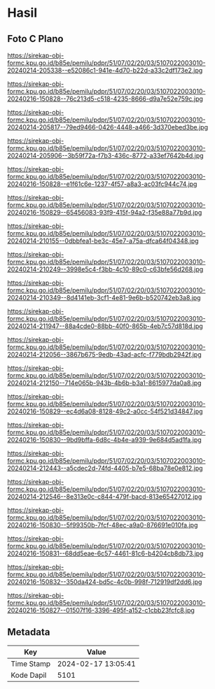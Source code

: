 # Hasil

## Foto C Plano

https://sirekap-obj-formc.kpu.go.id/b85e/pemilu/pdpr/51/07/02/20/03/5107022003010-20240214-205338--e52086c1-941e-4d70-b22d-a33c2df173e2.jpg

https://sirekap-obj-formc.kpu.go.id/b85e/pemilu/pdpr/51/07/02/20/03/5107022003010-20240216-150828--76c213d5-c518-4235-8666-d9a7e52e759c.jpg

https://sirekap-obj-formc.kpu.go.id/b85e/pemilu/pdpr/51/07/02/20/03/5107022003010-20240214-205817--79ed9466-0426-4448-a466-3d370ebed3be.jpg

https://sirekap-obj-formc.kpu.go.id/b85e/pemilu/pdpr/51/07/02/20/03/5107022003010-20240214-205906--3b59f72a-f7b3-436c-8772-a33ef7642b4d.jpg

https://sirekap-obj-formc.kpu.go.id/b85e/pemilu/pdpr/51/07/02/20/03/5107022003010-20240216-150828--e1f61c6e-1237-4f57-a8a3-ac03fc944c74.jpg

https://sirekap-obj-formc.kpu.go.id/b85e/pemilu/pdpr/51/07/02/20/03/5107022003010-20240216-150829--65456083-93f9-415f-94a2-f35e88a77b9d.jpg

https://sirekap-obj-formc.kpu.go.id/b85e/pemilu/pdpr/51/07/02/20/03/5107022003010-20240214-210155--0dbbfea1-be3c-45e7-a75a-dfca64f04348.jpg

https://sirekap-obj-formc.kpu.go.id/b85e/pemilu/pdpr/51/07/02/20/03/5107022003010-20240214-210249--3998e5c4-f3bb-4c10-89c0-c63bfe56d268.jpg

https://sirekap-obj-formc.kpu.go.id/b85e/pemilu/pdpr/51/07/02/20/03/5107022003010-20240214-210349--8d4141eb-3cf1-4e81-9e6b-b520742eb3a8.jpg

https://sirekap-obj-formc.kpu.go.id/b85e/pemilu/pdpr/51/07/02/20/03/5107022003010-20240214-211947--88a4cde0-88bb-40f0-865b-4eb7c57d818d.jpg

https://sirekap-obj-formc.kpu.go.id/b85e/pemilu/pdpr/51/07/02/20/03/5107022003010-20240214-212056--3867b675-9edb-43ad-acfc-f779bdb2942f.jpg

https://sirekap-obj-formc.kpu.go.id/b85e/pemilu/pdpr/51/07/02/20/03/5107022003010-20240214-212150--714e065b-943b-4b6b-b3a1-8615977da0a8.jpg

https://sirekap-obj-formc.kpu.go.id/b85e/pemilu/pdpr/51/07/02/20/03/5107022003010-20240216-150829--ec4d6a08-8128-49c2-a0cc-54f521d34847.jpg

https://sirekap-obj-formc.kpu.go.id/b85e/pemilu/pdpr/51/07/02/20/03/5107022003010-20240216-150830--9bd9bffa-6d8c-4b4e-a939-9e684d5ad1fa.jpg

https://sirekap-obj-formc.kpu.go.id/b85e/pemilu/pdpr/51/07/02/20/03/5107022003010-20240214-212443--a5cdec2d-74fd-4405-b7e5-68ba78e0e812.jpg

https://sirekap-obj-formc.kpu.go.id/b85e/pemilu/pdpr/51/07/02/20/03/5107022003010-20240214-212546--8e313e0c-c844-479f-bacd-813e65427012.jpg

https://sirekap-obj-formc.kpu.go.id/b85e/pemilu/pdpr/51/07/02/20/03/5107022003010-20240216-150830--5f99350b-7fcf-48ec-a9a0-876691e010fa.jpg

https://sirekap-obj-formc.kpu.go.id/b85e/pemilu/pdpr/51/07/02/20/03/5107022003010-20240216-150831--68dd5eae-6c57-4461-81c6-b4204cb8db73.jpg

https://sirekap-obj-formc.kpu.go.id/b85e/pemilu/pdpr/51/07/02/20/03/5107022003010-20240216-150832--350da424-bd5c-4c0b-998f-712919df2dd6.jpg

https://sirekap-obj-formc.kpu.go.id/b85e/pemilu/pdpr/51/07/02/20/03/5107022003010-20240216-150827--01507f16-3396-495f-a152-c1cbb23fcfc8.jpg


## Metadata

| Key        | Value               |
| ---------- | ------------------- |
| Time Stamp | 2024-02-17 13:05:41 |
| Kode Dapil | 5101                |



